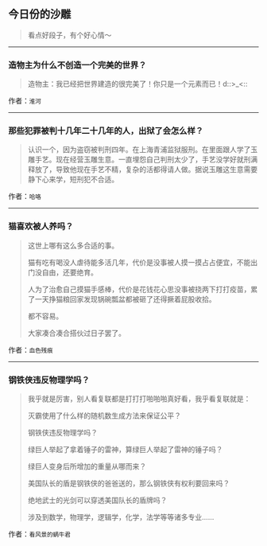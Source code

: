 ## 今日份的沙雕

> 看点好段子，有个好心情～


 
---

### 造物主为什么不创造一个完美的世界？

> 造物主：我已经把世界建造的很完美了！你只是一个元素而已！d::>_<::


作者：`淮河`

---

### 那些犯罪被判十几年二十几年的人，出狱了会怎么样？

> 认识一个，因为盗窃被判刑四年。在上海青浦监狱服刑。在里面跟人学了玉雕手艺。现在经营玉雕生意。一直埋怨自己判刑太少了，手艺没学好就刑满释放了，导致他现在手艺不精，复杂的活都得请人做。据说玉雕这生意需要静下心来学，短刑犯不合适。


作者：`哈咯`

---

### 猫喜欢被人养吗？

> 这世上哪有这么多合适的事。
> 
> 猫有吃有喝没人虐待能多活几年，代价是没事被人摸一摸占占便宜，不能出门没自由，还要绝育。
> 
> 人为了治愈自己摸猫手感棒，代价是花钱花心思没事被挠两下打打疫苗，累了一天挣猫粮回家发现锅碗瓢盆都被砸了还得撅着屁股收拾。
> 
> 都不容易。
> 
> 大家凑合凑合搭伙过日子罢了。


作者：`血色残痕`

---

### 钢铁侠违反物理学吗？

> 我乎就是厉害，别人看复联都是打打打啪啪啪真好看，我乎看复联就是：
> 
> 灭霸使用了什么样的随机数生成方法来保证公平？
> 
> 钢铁侠违反物理学吗？
> 
> 绿巨人举起了拿着锤子的雷神，算绿巨人举起了雷神的锤子吗？
> 
> 绿巨人变身后所增加的重量从哪而来？
> 
> 美国队长的盾是钢铁侠的爸爸送的，那么钢铁侠有权利要回来吗？
> 
> 绝地武士的光剑可以穿透美国队长的盾牌吗？
> 
> 涉及到数学，物理学，逻辑学，化学，法学等等诸多专业……


作者：`看风景的蜗牛君`